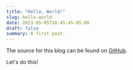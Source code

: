 ```yaml
---
title: "Hello, World!"
slug: hello-world
date: 2023-05-05T10:45:45-05:00
draft: false
summary: A first post.
---
```


The source for this blog can be found on [GitHub](https://github.com/AspieMe/aspie.me).

Let's do this!
